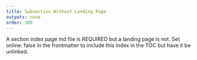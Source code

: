 ```yaml
---
title: Subsection Without Landing Page
outputs: none
order: 300
---
```


A section index page md file is REQUIRED but a landing page is not. Set online: false in the frontmatter to include this index in the TOC but have it be unlinked.
